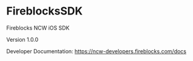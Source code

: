 # FireblocksSDK

Fireblocks NCW iOS SDK 

Version 1.0.0

Developer Documentation: https://ncw-developers.fireblocks.com/docs

